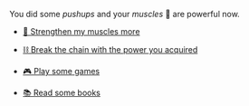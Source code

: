  You did some *pushups* and your *muscles* 💪 are powerful now. 

-  [🔋 Strengthen my muscles more](0-DA.md)

-  [⛓️ Break the chain with the power you acquired](0-DB.md)

-  [🎮 Play some games](0-BB.md)

-  [📚 Read some books](0-DD.md)